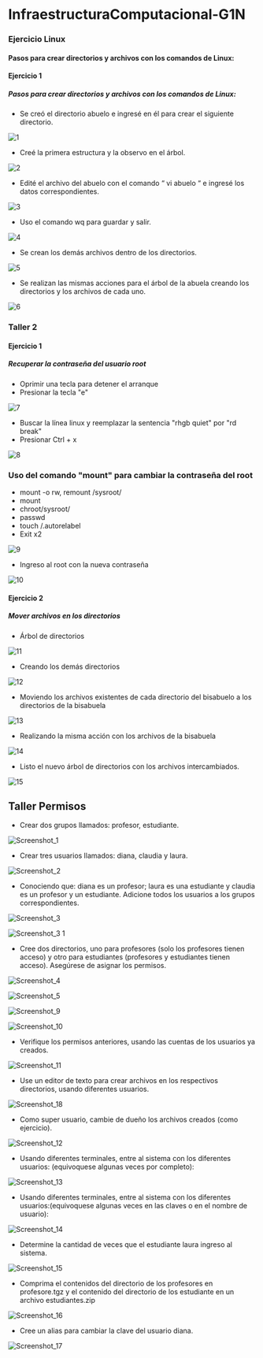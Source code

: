# InfraestructuraComputacional-G1N

### Ejercicio Linux

#### Pasos para crear directorios y archivos con los comandos de Linux:

#### Ejercicio 1

##### Pasos para crear directorios y archivos con los comandos de Linux:

- Se creó el directorio abuelo e ingresé en él para crear el siguiente directorio.

![1](https://user-images.githubusercontent.com/63252576/161580198-a691ef0e-5dc9-4dc5-a892-b666fae23809.png)

- Creé la primera estructura y la observo en el árbol.

![2](https://user-images.githubusercontent.com/63252576/161581374-791b2016-3970-4546-9a18-988d0eacefdf.png)

- Edité el archivo del abuelo con el comando “ vi abuelo “  e ingresé los datos correspondientes.

![3](https://user-images.githubusercontent.com/63252576/161581727-8b452b57-9b82-475a-b09d-8762c6a5a0d0.png)

- Uso el comando wq para guardar y salir.

![4](https://user-images.githubusercontent.com/63252576/161582933-f72c7042-377a-4ce8-9df5-e45833a48643.png)

- Se crean los demás archivos dentro de los directorios.

![5](https://user-images.githubusercontent.com/63252576/161582971-aecc46f3-76a6-46ed-8665-9a64d1149fdc.png)

- Se realizan las mismas acciones para el árbol de la abuela creando los directorios y los archivos de cada uno.

![6](https://user-images.githubusercontent.com/63252576/161583014-77239a58-1fa7-4463-93a4-9cdd1319bf89.png)

### Taller 2

#### Ejercicio 1

##### Recuperar la contraseña del usuario root

- Oprimir una tecla para detener el arranque
- Presionar la tecla "e"

![7](https://user-images.githubusercontent.com/63252576/161583019-b327a1b1-ef4b-4109-a884-195faab84383.png)

- Buscar la línea linux y reemplazar la sentencia "rhgb quiet" por "rd break"
- Presionar Ctrl + x

![8](https://user-images.githubusercontent.com/63252576/161583024-642c329c-9d17-4cad-a803-339a53f8ee86.png)

### Uso del comando "mount" para cambiar la contraseña del root
- mount -o rw, remount /sysroot/
- mount 
- chroot/sysroot/
- passwd
- touch /.autorelabel
- Exit x2

![9](https://user-images.githubusercontent.com/63252576/161583025-912fdd52-2e3e-49a8-a061-7cf66f4eb258.png)

- Ingreso al root con la nueva contraseña

![10](https://user-images.githubusercontent.com/63252576/161583028-54108064-031b-424a-8c47-5f2257cf3b85.png)

#### Ejercicio 2
##### Mover archivos en los directorios

- Árbol de directorios

![11](https://user-images.githubusercontent.com/63252576/161583044-725b96f4-68e3-4ac1-85fe-bbd20f9ec889.png)

- Creando los demás directorios

![12](https://user-images.githubusercontent.com/63252576/161583046-97096707-2416-4fda-8153-79683d2059f1.png)

- Moviendo los archivos existentes de cada directorio del bisabuelo a los directorios de la bisabuela

![13](https://user-images.githubusercontent.com/63252576/161583049-8e7d597e-9e51-4263-8528-54322e604735.png)

- Realizando la misma acción con los archivos de la bisabuela

![14](https://user-images.githubusercontent.com/63252576/161583054-6d6e144a-a1d0-4111-8786-3216e2d7a431.png)

- Listo el nuevo árbol de directorios con los archivos intercambiados.

![15](https://user-images.githubusercontent.com/63252576/161589198-9748b279-51f5-431d-a945-b9320d054c29.png)


## Taller Permisos
- Crear dos grupos llamados: profesor, estudiante.

![Screenshot_1](https://user-images.githubusercontent.com/63252576/162847867-2d32bb97-5444-4476-bbcd-2c28a5edb744.png)

-  Crear tres usuarios llamados: diana, claudia y laura.

![Screenshot_2](https://user-images.githubusercontent.com/63252576/162847871-9046bc92-6842-420b-a1e4-8204b6fb9a96.png)

- Conociendo que: diana es un profesor; laura es una estudiante y claudia es un profesor y un estudiante. Adicione todos los usuarios a los grupos correspondientes.

![Screenshot_3](https://user-images.githubusercontent.com/63252576/162847876-24b147a5-9a29-463f-8d92-fd8c7f709f4f.png)

![Screenshot_3 1](https://user-images.githubusercontent.com/63252576/162847875-845dfe03-be12-4272-bcd3-a0ae91c0a077.png)

- Cree dos directorios, uno para profesores (solo los profesores tienen acceso) y otro para estudiantes (profesores y estudiantes tienen acceso). Asegúrese de asignar los permisos.

![Screenshot_4](https://user-images.githubusercontent.com/63252576/162847877-0848be0e-8605-4cc5-ae18-3136799c6fae.png)

![Screenshot_5](https://user-images.githubusercontent.com/63252576/162847878-22ca30ca-810f-4e04-89d9-4a25e87efba7.png)

![Screenshot_9](https://user-images.githubusercontent.com/63252576/162847885-5b3ca507-2ee9-41e4-890c-1c160861ab50.png)

![Screenshot_10](https://user-images.githubusercontent.com/63252576/162847888-fbf1abf5-c073-4d31-9367-222a984574a0.png)

- Verifique los permisos anteriores, usando las cuentas de los usuarios ya creados.

![Screenshot_11](https://user-images.githubusercontent.com/63252576/162847889-965a87b8-84a2-4c97-a8c5-b8d4e9b6c4b2.png)

- Use un editor de texto para crear archivos en los respectivos directorios, usando diferentes usuarios.

![Screenshot_18](https://user-images.githubusercontent.com/63252576/162850024-ee74d0e8-19b4-474b-addf-735390376df1.png) 

- Como super usuario, cambie de dueño los archivos creados (como ejercicio).

![Screenshot_12](https://user-images.githubusercontent.com/63252576/162847890-c188d341-8bc0-44ba-8e1c-8fc3340942de.png)

- Usando diferentes terminales, entre al sistema con los diferentes usuarios: (equivoquese algunas veces por completo):

![Screenshot_13](https://user-images.githubusercontent.com/63252576/162847892-1bc71c52-6940-4333-b3b5-131354422c0e.png)

-  Usando diferentes terminales, entre al sistema con los diferentes usuarios:(equivoquese algunas veces en las claves o en el nombre de usuario):

![Screenshot_14](https://user-images.githubusercontent.com/63252576/162850348-29b6ad75-a001-490d-82a0-527c7e7dc554.png)

- Determine la cantidad de veces que el estudiante laura ingreso al sistema.

![Screenshot_15](https://user-images.githubusercontent.com/63252576/162850355-8d205b86-228a-47bd-8c03-0f4ff68c92f8.png)

- Comprima el contenidos del directorio de los profesores en profesore.tgz y el contenido del directorio de los estudiante en un archivo estudiantes.zip

![Screenshot_16](https://user-images.githubusercontent.com/63252576/162850357-7084e3b1-1fc8-41a1-9129-6d7bbdb6f25c.png)

- Cree un alias para cambiar la clave del usuario diana.

![Screenshot_17](https://user-images.githubusercontent.com/63252576/162850359-7162060c-a867-4437-9f2f-431ecf36c150.png)









